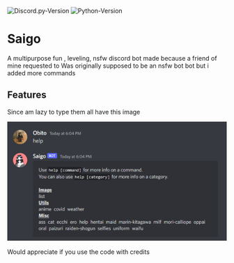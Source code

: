 
![Discord.py-Version](https://img.shields.io/badge/discord.py-2.0.0a-blue?style=flat-square)
   ![Python-Version](https://img.shields.io/badge/python-3.8.5-green?style=flat-square)

# Saigo

A multipurpose fun , leveling, nsfw discord bot made because a friend of mine requested to
Was originally supposed to be an nsfw bot bot but i added more commands

## Features
Since am lazy to type them all have this image
<p align="left"><img src="image.png"></image>
</p>



Would appreciate if you use the code with credits

